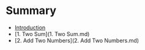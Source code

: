 # Summary

* [Introduction](README.md)
* [1. Two Sum](1. Two Sum.md)
* [2. Add Two Numbers](2. Add Two Numbers.md)

